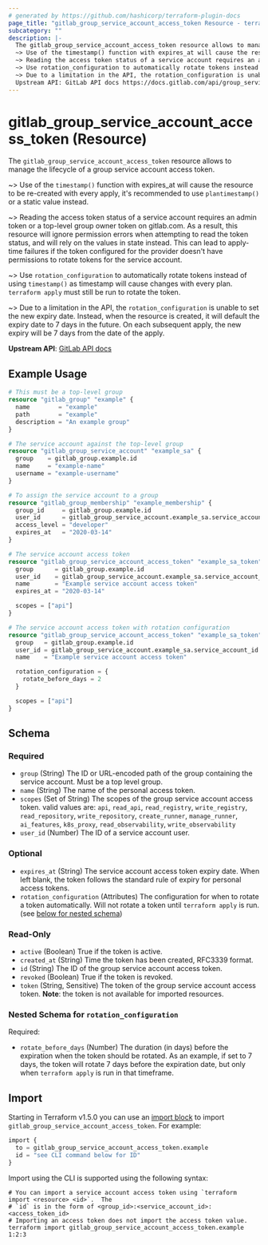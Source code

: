 ```yaml
---
# generated by https://github.com/hashicorp/terraform-plugin-docs
page_title: "gitlab_group_service_account_access_token Resource - terraform-provider-gitlab"
subcategory: ""
description: |-
  The gitlab_group_service_account_access_token resource allows to manage the lifecycle of a group service account access token.
  ~> Use of the timestamp() function with expires_at will cause the resource to be re-created with every apply, it's recommended to use plantimestamp() or a static value instead.
  ~> Reading the access token status of a service account requires an admin token or a top-level group owner token on gitlab.com. As a result, this resource will ignore permission errors when attempting to read the token status, and will rely on the values in state instead. This can lead to apply-time failures if the token configured for the provider doesn't have permissions to rotate tokens for the service account.
  ~> Use rotation_configuration to automatically rotate tokens instead of using timestamp() as timestamp will cause changes with every plan. terraform apply must still be run to rotate the token.
  ~> Due to a limitation in the API, the rotation_configuration is unable to set the new expiry date. Instead, when the resource is created, it will default the expiry date to 7 days in the future. On each subsequent apply, the new expiry will be 7 days from the date of the apply.
  Upstream API: GitLab API docs https://docs.gitlab.com/api/group_service_accounts/#create-a-personal-access-token-for-a-service-account-user
---
```


# gitlab_group_service_account_access_token (Resource)

The `gitlab_group_service_account_access_token` resource allows to manage the lifecycle of a group service account access token.

~> Use of the `timestamp()` function with expires_at will cause the resource to be re-created with every apply, it's recommended to use `plantimestamp()` or a static value instead.

~> Reading the access token status of a service account requires an admin token or a top-level group owner token on gitlab.com. As a result, this resource will ignore permission errors when attempting to read the token status, and will rely on the values in state instead. This can lead to apply-time failures if the token configured for the provider doesn't have permissions to rotate tokens for the service account.

~> Use `rotation_configuration` to automatically rotate tokens instead of using `timestamp()` as timestamp will cause changes with every plan. `terraform apply` must still be run to rotate the token.

~> Due to a limitation in the API, the `rotation_configuration` is unable to set the new expiry date. Instead, when the resource is created, it will default the expiry date to 7 days in the future. On each subsequent apply, the new expiry will be 7 days from the date of the apply. 

**Upstream API**: [GitLab API docs](https://docs.gitlab.com/api/group_service_accounts/#create-a-personal-access-token-for-a-service-account-user)

## Example Usage

```terraform
# This must be a top-level group
resource "gitlab_group" "example" {
  name        = "example"
  path        = "example"
  description = "An example group"
}

# The service account against the top-level group
resource "gitlab_group_service_account" "example_sa" {
  group    = gitlab_group.example.id
  name     = "example-name"
  username = "example-username"
}

# To assign the service account to a group
resource "gitlab_group_membership" "example_membership" {
  group_id     = gitlab_group.example.id
  user_id      = gitlab_group_service_account.example_sa.service_account_id
  access_level = "developer"
  expires_at   = "2020-03-14"
}

# The service account access token
resource "gitlab_group_service_account_access_token" "example_sa_token" {
  group      = gitlab_group.example.id
  user_id    = gitlab_group_service_account.example_sa.service_account_id
  name       = "Example service account access token"
  expires_at = "2020-03-14"

  scopes = ["api"]
}

# The service account access token with rotation configuration
resource "gitlab_group_service_account_access_token" "example_sa_token" {
  group   = gitlab_group.example.id
  user_id = gitlab_group_service_account.example_sa.service_account_id
  name    = "Example service account access token"

  rotation_configuration = {
    rotate_before_days = 2
  }

  scopes = ["api"]
}
```

<!-- schema generated by tfplugindocs -->
## Schema

### Required

- `group` (String) The ID or URL-encoded path of the group containing the service account. Must be a top level group.
- `name` (String) The name of the personal access token.
- `scopes` (Set of String) The scopes of the group service account access token. valid values are: `api`, `read_api`, `read_registry`, `write_registry`, `read_repository`, `write_repository`, `create_runner`, `manage_runner`, `ai_features`, `k8s_proxy`, `read_observability`, `write_observability`
- `user_id` (Number) The ID of a service account user.

### Optional

- `expires_at` (String) The service account access token expiry date. When left blank, the token follows the standard rule of expiry for personal access tokens.
- `rotation_configuration` (Attributes) The configuration for when to rotate a token automatically. Will not rotate a token until `terraform apply` is run. (see [below for nested schema](#nestedatt--rotation_configuration))

### Read-Only

- `active` (Boolean) True if the token is active.
- `created_at` (String) Time the token has been created, RFC3339 format.
- `id` (String) The ID of the group service account access token.
- `revoked` (Boolean) True if the token is revoked.
- `token` (String, Sensitive) The token of the group service account access token. **Note**: the token is not available for imported resources.

<a id="nestedatt--rotation_configuration"></a>
### Nested Schema for `rotation_configuration`

Required:

- `rotate_before_days` (Number) The duration (in days) before the expiration when the token should be rotated. As an example, if set to 7 days, the token will rotate 7 days before the expiration date, but only when `terraform apply` is run in that timeframe.

## Import

Starting in Terraform v1.5.0 you can use an [import block](https://developer.hashicorp.com/terraform/language/import) to import `gitlab_group_service_account_access_token`. For example:
```terraform
import {
  to = gitlab_group_service_account_access_token.example
  id = "see CLI command below for ID"
}
```

Import using the CLI is supported using the following syntax:

```shell
# You can import a service account access token using `terraform import <resource> <id>`.  The
# `id` is in the form of <group_id>:<service_account_id>:<access_token_id>
# Importing an access token does not import the access token value.
terraform import gitlab_group_service_account_access_token.example 1:2:3
```
